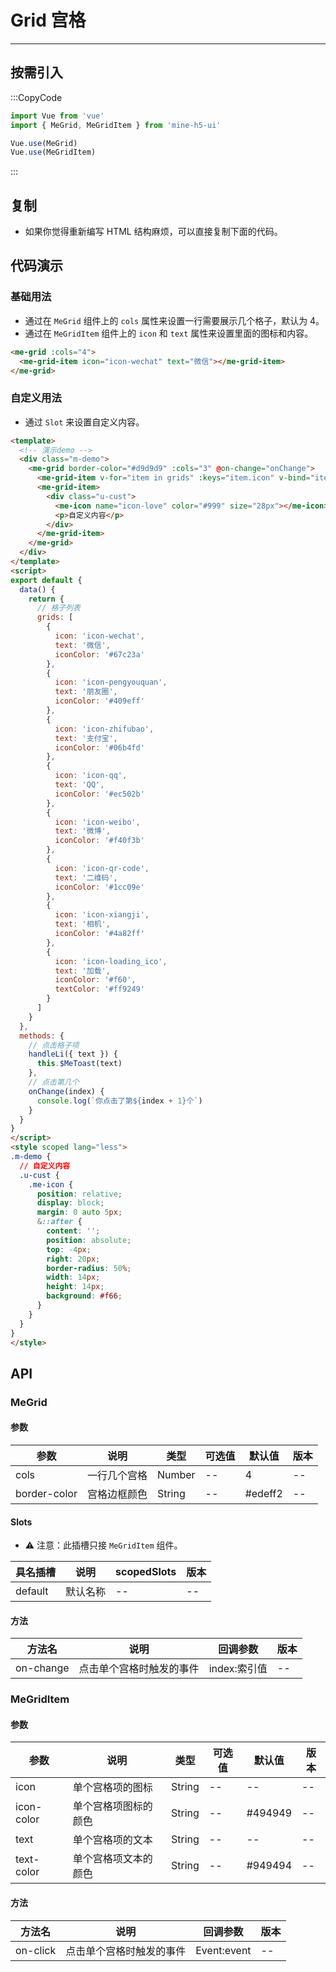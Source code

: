 # Grid 宫格

---

## 按需引入

:::CopyCode

```JavaScript
import Vue from 'vue'
import { MeGrid, MeGridItem } from 'mine-h5-ui'

Vue.use(MeGrid)
Vue.use(MeGridItem)
```

:::

## 复制

- 如果你觉得重新编写 HTML 结构麻烦，可以直接复制下面的代码。

## 代码演示

### 基础用法

- 通过在 `MeGrid` 组件上的 `cols` 属性来设置一行需要展示几个格子，默认为 4。
- 通过在 `MeGridItem` 组件上的 `icon` 和 `text` 属性来设置里面的图标和内容。

```HTML
<me-grid :cols="4">
  <me-grid-item icon="icon-wechat" text="微信"></me-grid-item>
</me-grid>
```

### 自定义用法

- 通过 `Slot` 来设置自定义内容。

```HTML
<template>
  <!-- 演示demo -->
  <div class="m-demo">
    <me-grid border-color="#d9d9d9" :cols="3" @on-change="onChange">
      <me-grid-item v-for="item in grids" :keys="item.icon" v-bind="item" @on-click="handleLi(item)"></me-grid-item>
      <me-grid-item>
        <div class="u-cust">
          <me-icon name="icon-love" color="#999" size="28px"></me-icon>
          <p>自定义内容</p>
        </div>
      </me-grid-item>
    </me-grid>
  </div>
</template>
<script>
export default {
  data() {
    return {
      // 格子列表
      grids: [
        {
          icon: 'icon-wechat',
          text: '微信',
          iconColor: '#67c23a'
        },
        {
          icon: 'icon-pengyouquan',
          text: '朋友圈',
          iconColor: '#409eff'
        },
        {
          icon: 'icon-zhifubao',
          text: '支付宝',
          iconColor: '#06b4fd'
        },
        {
          icon: 'icon-qq',
          text: 'QQ',
          iconColor: '#ec502b'
        },
        {
          icon: 'icon-weibo',
          text: '微博',
          iconColor: '#f40f3b'
        },
        {
          icon: 'icon-qr-code',
          text: '二维码',
          iconColor: '#1cc09e'
        },
        {
          icon: 'icon-xiangji',
          text: '相机',
          iconColor: '#4a82ff'
        },
        {
          icon: 'icon-loading_ico',
          text: '加载',
          iconColor: '#f60',
          textColor: '#ff9249'
        }
      ]
    }
  },
  methods: {
    // 点击格子项
    handleLi({ text }) {
      this.$MeToast(text)
    },
    // 点击第几个
    onChange(index) {
      console.log(`你点击了第${index + 1}个`)
    }
  }
}
</script>
<style scoped lang="less">
.m-demo {
  // 自定义内容
  .u-cust {
    .me-icon {
      position: relative;
      display: block;
      margin: 0 auto 5px;
      &::after {
        content: '';
        position: absolute;
        top: -4px;
        right: 20px;
        border-radius: 50%;
        width: 14px;
        height: 14px;
        background: #f66;
      }
    }
  }
}
</style>
```

## API

### MeGrid

#### 参数

| 参数         | 说明         | 类型   | 可选值 | 默认值  | 版本 |
| ------------ | ------------ | ------ | ------ | ------- | ---- |
| cols         | 一行几个宫格 | Number | --     | 4       | --   |
| border-color | 宫格边框颜色 | String | --     | #edeff2 | --   |

#### Slots

- ⚠ 注意：此插槽只接 `MeGridItem` 组件。

| 具名插槽 | 说明     | scopedSlots | 版本 |
| -------- | -------- | ----------- | ---- |
| default  | 默认名称 | --          | --   |

#### 方法

| 方法名    | 说明                     | 回调参数     | 版本 |
| --------- | ------------------------ | ------------ | ---- |
| on-change | 点击单个宫格时触发的事件 | index:索引值 | --   |

### MeGridItem

#### 参数

| 参数       | 说明                 | 类型   | 可选值 | 默认值  | 版本 |
| ---------- | -------------------- | ------ | ------ | ------- | ---- |
| icon       | 单个宫格项的图标     | String | --     | --      | --   |
| icon-color | 单个宫格项图标的颜色 | String | --     | #494949 | --   |
| text       | 单个宫格项的文本     | String | --     | --      | --   |
| text-color | 单个宫格项文本的颜色 | String | --     | #949494 | --   |

#### 方法

| 方法名   | 说明                     | 回调参数    | 版本 |
| -------- | ------------------------ | ----------- | ---- |
| on-click | 点击单个宫格时触发的事件 | Event:event | --   |
